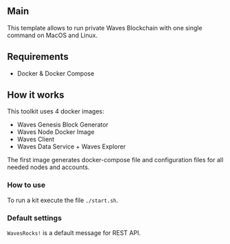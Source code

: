## Main

This template allows to run private Waves Blockchain with one single command on MacOS and Linux.

## Requirements

- Docker & Docker Compose 

## How it works
This toolkit uses 4 docker images:
- Waves Genesis Block Generator
- Waves Node Docker Image
- Waves Client
- Waves Data Service + Waves Explorer
 

The first image generates docker-compose file and configuration files for all needed nodes and accounts.

### How to use
To run a kit execute the file `./start.sh`.


### Default settings
`WavesRocks!` is a default message for REST API.